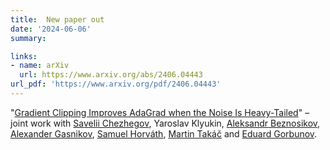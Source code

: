 ```yaml
---
title:  New paper out
date: '2024-06-06'
summary:

links:
- name: arXiv
  url: https://www.arxiv.org/abs/2406.04443
url_pdf: 'https://www.arxiv.org/pdf/2406.04443'
---
```

"[Gradient Clipping Improves AdaGrad when the Noise Is Heavy-Tailed](https://www.arxiv.org/abs/2406.04443)" – joint work with [Savelii Chezhegov](https://scholar.google.com/citations?user=dRIoJ_cAAAAJ&hl=ru&oi=ao), Yaroslav Klyukin, [Aleksandr Beznosikov](https://anbeznosikov.github.io/), [Alexander Gasnikov](https://scholar.google.com/citations?user=AmeE8qkAAAAJ), [Samuel Horváth](https://sites.google.com/view/samuelhorvath), [Martin Takáč](https://mtakac.com/About_me/) and [Eduard Gorbunov](https://eduardgorbunov.github.io/).